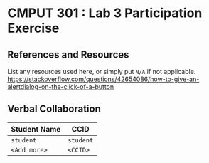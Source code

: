 # CMPUT 301 : Lab 3 Participation Exercise

## References and Resources

List any resources used here, or simply put `N/A` if not applicable.
https://stackoverflow.com/questions/42654086/how-to-give-an-alertdialog-on-the-click-of-a-button

## Verbal Collaboration

| Student Name | CCID      |
| ------------ | --------- |
| `student`    | `student` |
| `<Add more>` | `<CCID>`  |
